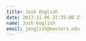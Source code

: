 ```yaml
---
title: Josh English
date: 2017-11-06 22:35:00 Z
name: Josh English
email: jenglish@masters.edu
---
```



